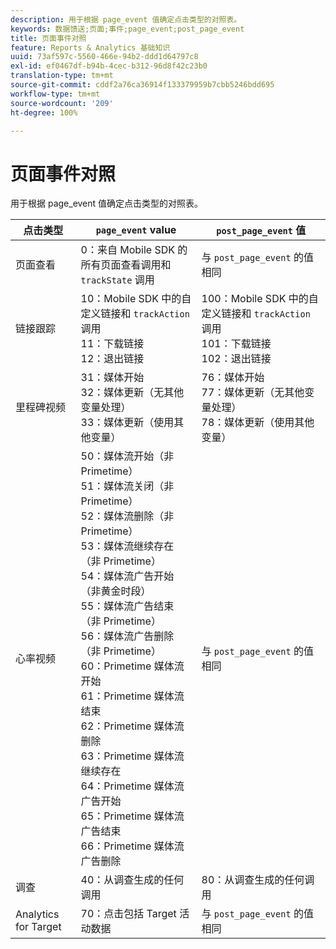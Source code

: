 ```yaml
---
description: 用于根据 page_event 值确定点击类型的对照表。
keywords: 数据馈送;页面;事件;page_event;post_page_event
title: 页面事件对照
feature: Reports & Analytics 基础知识
uuid: 73af597c-5560-466e-94b2-ddd1d64797c8
exl-id: ef0467df-b94b-4cec-b312-96d8f42c23b0
translation-type: tm+mt
source-git-commit: cddf2a76ca36914f133379959b7cbb5246bdd695
workflow-type: tm+mt
source-wordcount: '209'
ht-degree: 100%

---
```


# 页面事件对照

用于根据 page_event 值确定点击类型的对照表。

| 点击类型 | `page_event` value | `post_page_event` 值 |
| --- | --- | --- |
| 页面查看 | 0：来自 Mobile SDK 的所有页面查看调用和 `trackState` 调用 | 与 `post_page_event` 的值相同 |
| 链接跟踪 | 10：Mobile SDK 中的自定义链接和 `trackAction` 调用<br>11：下载链接<br>12：退出链接 | 100：Mobile SDK 中的自定义链接和 `trackAction` 调用<br>101：下载链接<br>102：退出链接 |
| 里程碑视频 | 31：媒体开始<br>32：媒体更新（无其他变量处理）<br>33：媒体更新（使用其他变量） | 76：媒体开始<br>77：媒体更新（无其他变量处理）<br>78：媒体更新（使用其他变量） |
| 心率视频 | 50：媒体流开始（非 Primetime）<br>51：媒体流关闭（非 Primetime）<br>52：媒体流删除（非 Primetime）<br>53：媒体流继续存在（非 Primetime）<br>54：媒体流广告开始（非黄金时段）<br>55：媒体流广告结束（非 Primetime）<br>56：媒体流广告删除（非 Primetime）<br>60：Primetime 媒体流开始<br>61：Primetime 媒体流结束<br>62：Primetime 媒体流删除<br>63：Primetime 媒体流继续存在<br>64：Primetime 媒体流广告开始<br>65：Primetime 媒体流广告结束<br>66：Primetime 媒体流广告删除 | 与 `post_page_event` 的值相同 |
| 调查 | 40：从调查生成的任何调用 | 80：从调查生成的任何调用 |
| Analytics for Target | 70：点击包括 Target 活动数据 | 与 `post_page_event` 的值相同 |
